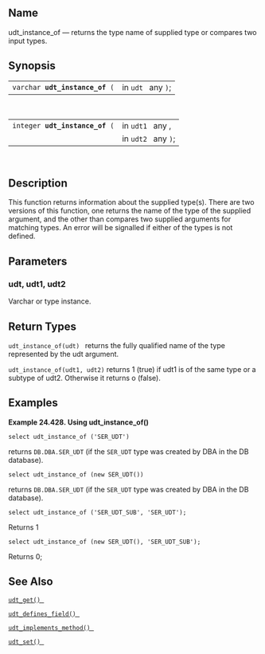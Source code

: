 <div id="fn_udt_instance_of" class="refentry">

<div class="titlepage">

</div>

<div class="refnamediv">

## Name

udt_instance_of — returns the type name of supplied type or compares two
input types.

</div>

<div class="refsynopsisdiv">

## Synopsis

<div id="fsyn_udt_instance_of" class="funcsynopsis">

|                                     |                    |
|-------------------------------------|--------------------|
| `varchar `**`udt_instance_of`**` (` | in `udt ` any `)`; |

<div class="funcprototype-spacer">

 

</div>

</div>

<div id="fsyn_udt_instance_of1" class="funcsynopsis">

|                                     |                     |
|-------------------------------------|---------------------|
| `integer `**`udt_instance_of`**` (` | in `udt1 ` any ,    |
|                                     | in `udt2 ` any `)`; |

<div class="funcprototype-spacer">

 

</div>

</div>

</div>

<div id="desc_udt_instance_of" class="refsect1">

## Description

This function returns information about the supplied type(s). There are
two versions of this function, one returns the name of the type of the
supplied argument, and the other than compares two supplied arguments
for matching types. An error will be signalled if either of the types is
not defined.

</div>

<div id="params_udt_instance_of" class="refsect1">

## Parameters

<div id="id116042" class="refsect2">

### udt, udt1, udt2

Varchar or type instance.

</div>

</div>

<div id="ret_udt_instance_of" class="refsect1">

## Return Types

`udt_instance_of(udt) ` returns the fully qualified name of the type
represented by the udt argument.

`udt_instance_of(udt1, udt2)` returns 1 (true) if udt1 is of the same
type or a subtype of udt2. Otherwise it returns o (false).

</div>

<div id="examples_udt_instance_of" class="refsect1">

## Examples

<div id="ex_udt_instance_of" class="example">

**Example 24.428. Using udt_instance_of()**

<div class="example-contents">

``` screen
select udt_instance_of ('SER_UDT')
```

returns `DB.DBA.SER_UDT` (if the `SER_UDT` type was created by DBA in
the DB database).

``` screen
select udt_instance_of (new SER_UDT())
```

returns `DB.DBA.SER_UDT` (if the `SER_UDT` type was created by DBA in
the DB database).

``` screen
select udt_instance_of ('SER_UDT_SUB', 'SER_UDT');
```

Returns 1

``` screen
select udt_instance_of (new SER_UDT(), 'SER_UDT_SUB');
```

Returns 0;

</div>

</div>

  

</div>

<div id="seealso_udt_instance_of" class="refsect1">

## See Also

<a href="fn_udt_get.html" class="link" title="udt_get"><code
class="function">udt_get() </code></a>

<a href="fn_udt_defines_field.html" class="link"
title="udt_defines_field"><code
class="function">udt_defines_field() </code></a>

<a href="fn_udt_implements_method.html" class="link"
title="udt_implements_method"><code
class="function">udt_implements_method() </code></a>

<a href="fn_udt_set.html" class="link" title="udt_set"><code
class="function">udt_set() </code></a>

</div>

</div>
